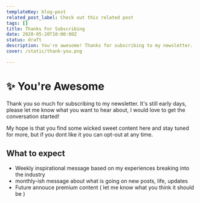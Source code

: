 ```yaml
---
templateKey: blog-post
related_post_label: Check out this related post
tags: []
title: Thanks For Subscribing
date: 2020-05-20T10:00:00Z
status: draft
description: You're awesome! Thanks for subscribing to my newsletter.
cover: /static/thank-you.png

---
```



<meta name='og:article:modified_time' content='2020-06-23T14:53:23Z'/>

# ✨ You're Awesome

Thank you so much for subscribing to my newsletter.  It's still early days, please let me know what you want to hear about, I would love to get the conversation started!

My hope is that you find some wicked sweet content here and stay tuned for more, but if you dont like it you can opt-out at any time.

## What to expect

* Weekly inspirational message based on my experiences breaking into the industry
* monthly-ish message about what is going on new posts, life, updates
* Future annouce premium content ( let me know what you think it should be )
